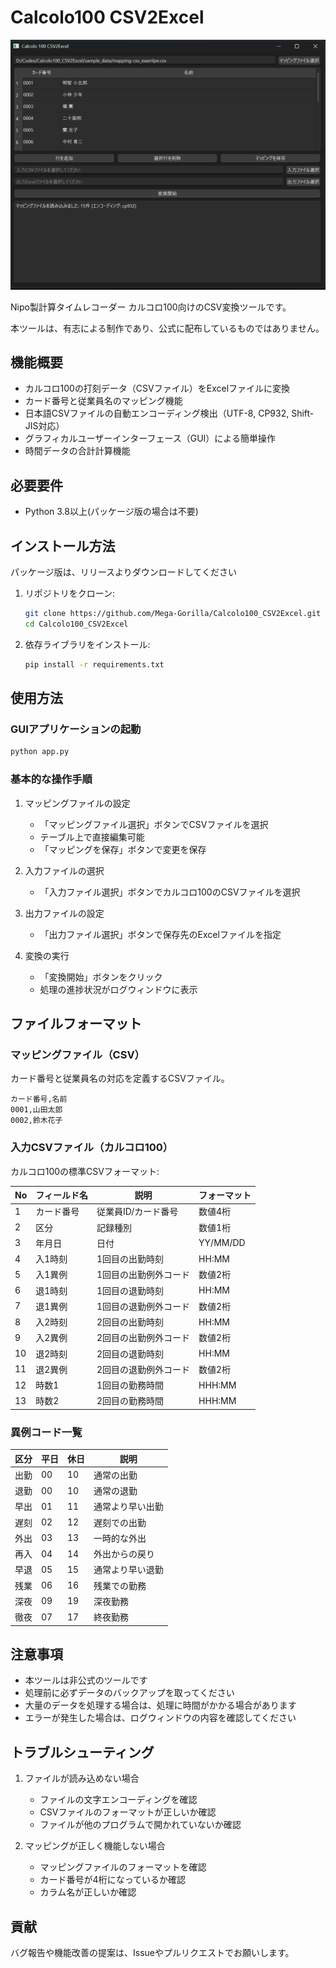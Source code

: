 # Calcolo100 CSV2Excel

![app_image](/images/スクリーンショット%202025-01-14%20222035.png)

Nipo製計算タイムレコーダー カルコロ100向けのCSV変換ツールです。

本ツールは、有志による制作であり、公式に配布しているものではありません。

## 機能概要

- カルコロ100の打刻データ（CSVファイル）をExcelファイルに変換
- カード番号と従業員名のマッピング機能
- 日本語CSVファイルの自動エンコーディング検出（UTF-8, CP932, Shift-JIS対応）
- グラフィカルユーザーインターフェース（GUI）による簡単操作
- 時間データの合計計算機能

## 必要要件

- Python 3.8以上(パッケージ版の場合は不要)

## インストール方法

パッケージ版は、リリースよりダウンロードしてください

1. リポジトリをクローン:
   ```bash
   git clone https://github.com/Mega-Gorilla/Calcolo100_CSV2Excel.git
   cd Calcolo100_CSV2Excel
   ```

2. 依存ライブラリをインストール:
   ```bash
   pip install -r requirements.txt
   ```

## 使用方法

### GUIアプリケーションの起動

```bash
python app.py
```

### 基本的な操作手順

1. マッピングファイルの設定
   - 「マッピングファイル選択」ボタンでCSVファイルを選択
   - テーブル上で直接編集可能
   - 「マッピングを保存」ボタンで変更を保存

2. 入力ファイルの選択
   - 「入力ファイル選択」ボタンでカルコロ100のCSVファイルを選択

3. 出力ファイルの設定
   - 「出力ファイル選択」ボタンで保存先のExcelファイルを指定

4. 変換の実行
   - 「変換開始」ボタンをクリック
   - 処理の進捗状況がログウィンドウに表示

## ファイルフォーマット

### マッピングファイル（CSV）

カード番号と従業員名の対応を定義するCSVファイル。

```csv
カード番号,名前
0001,山田太郎
0002,鈴木花子
```

### 入力CSVファイル（カルコロ100）

カルコロ100の標準CSVフォーマット:

| No | フィールド名 | 説明                  | フォーマット |
|----|------------|----------------------|-------------|
| 1  | カード番号  | 従業員ID/カード番号     | 数値4桁     |
| 2  | 区分       | 記録種別              | 数値1桁     |
| 3  | 年月日     | 日付                  | YY/MM/DD   |
| 4  | 入1時刻    | 1回目の出勤時刻        | HH:MM      |
| 5  | 入1異例    | 1回目の出勤例外コード   | 数値2桁     |
| 6  | 退1時刻    | 1回目の退勤時刻        | HH:MM      |
| 7  | 退1異例    | 1回目の退勤例外コード   | 数値2桁     |
| 8  | 入2時刻    | 2回目の出勤時刻        | HH:MM      |
| 9  | 入2異例    | 2回目の出勤例外コード   | 数値2桁     |
| 10 | 退2時刻    | 2回目の退勤時刻        | HH:MM      |
| 11 | 退2異例    | 2回目の退勤例外コード   | 数値2桁     |
| 12 | 時数1      | 1回目の勤務時間        | HHH:MM     |
| 13 | 時数2      | 2回目の勤務時間        | HHH:MM     |

### 異例コード一覧

| 区分   | 平日 | 休日 | 説明               |
|--------|------|------|-------------------|
| 出勤   | 00   | 10   | 通常の出勤        |
| 退勤   | 00   | 10   | 通常の退勤        |
| 早出   | 01   | 11   | 通常より早い出勤   |
| 遅刻   | 02   | 12   | 遅刻での出勤      |
| 外出   | 03   | 13   | 一時的な外出      |
| 再入   | 04   | 14   | 外出からの戻り    |
| 早退   | 05   | 15   | 通常より早い退勤   |
| 残業   | 06   | 16   | 残業での勤務      |
| 深夜   | 09   | 19   | 深夜勤務          |
| 徹夜   | 07   | 17   | 終夜勤務          |

## 注意事項

- 本ツールは非公式のツールです
- 処理前に必ずデータのバックアップを取ってください
- 大量のデータを処理する場合は、処理に時間がかかる場合があります
- エラーが発生した場合は、ログウィンドウの内容を確認してください

## トラブルシューティング

1. ファイルが読み込めない場合
   - ファイルの文字エンコーディングを確認
   - CSVファイルのフォーマットが正しいか確認
   - ファイルが他のプログラムで開かれていないか確認

2. マッピングが正しく機能しない場合
   - マッピングファイルのフォーマットを確認
   - カード番号が4桁になっているか確認
   - カラム名が正しいか確認

## 貢献

バグ報告や機能改善の提案は、Issueやプルリクエストでお願いします。